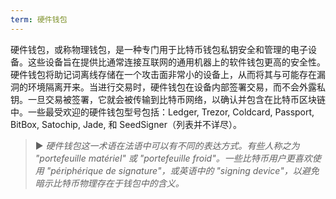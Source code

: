 ```yaml
---
term: 硬件钱包
---
```


硬件钱包，或称物理钱包，是一种专门用于比特币钱包私钥安全和管理的电子设备。这些设备旨在提供比通常连接互联网的通用机器上的软件钱包更高的安全性。硬件钱包将助记词离线存储在一个攻击面非常小的设备上，从而将其与可能存在漏洞的环境隔离开来。当进行交易时，硬件钱包在设备内部签署交易，而不会外露私钥。一旦交易被签署，它就会被传输到比特币网络，以确认并包含在比特币区块链中。一些最受欢迎的硬件钱包型号包括：Ledger, Trezor, Coldcard, Passport, BitBox, Satochip, Jade, 和 SeedSigner（列表并不详尽）。

> ► *硬件钱包这一术语在法语中可以有不同的表达方式。有些人称之为 "portefeuille matériel" 或 "portefeuille froid"。一些比特币用户更喜欢使用 "périphérique de signature"，或英语中的 "signing device"，以避免暗示比特币物理存在于钱包中的含义。*
